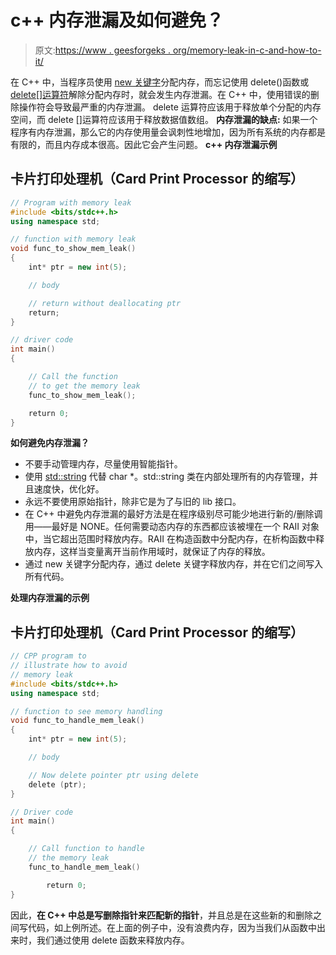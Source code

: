 # c++ 内存泄漏及如何避免？

> 原文:[https://www . geesforgeks . org/memory-leak-in-c-and-how-to-it/](https://www.geeksforgeeks.org/memory-leak-in-c-and-how-to-avoid-it/)

在 C++ 中，当程序员使用 [new 关键字](https://www.geeksforgeeks.org/new-vs-operator-new-in-cpp/)分配内存，而忘记使用 delete()函数或 [delete[]运算符](https://www.geeksforgeeks.org/new-and-delete-operators-in-cpp-for-dynamic-memory/)解除分配内存时，就会发生内存泄漏。在 C++ 中，使用错误的删除操作符会导致最严重的内存泄漏。
delete 运算符应该用于释放单个分配的内存空间，而 delete []运算符应该用于释放数据值数组。
**内存泄漏的缺点:**
如果一个程序有内存泄漏，那么它的内存使用量会讽刺性地增加，因为所有系统的内存都是有限的，而且内存成本很高。因此它会产生问题。
**c++ 内存泄漏示例**

## 卡片打印处理机（Card Print Processor 的缩写）

```cpp
// Program with memory leak
#include <bits/stdc++.h>
using namespace std;

// function with memory leak
void func_to_show_mem_leak()
{
    int* ptr = new int(5);

    // body

    // return without deallocating ptr
    return;
}

// driver code
int main()
{

    // Call the function
    // to get the memory leak
    func_to_show_mem_leak();

    return 0;
}
```

**如何避免内存泄漏？**

*   不要手动管理内存，尽量使用智能指针。
*   使用 [std::string](https://www.geeksforgeeks.org/stdstring-class-in-c/) 代替 char *。std::string 类在内部处理所有的内存管理，并且速度快，优化好。
*   永远不要使用原始指针，除非它是为了与旧的 lib 接口。
*   在 C++ 中避免内存泄漏的最好方法是在程序级别尽可能少地进行新的/删除调用——最好是 NONE。任何需要动态内存的东西都应该被埋在一个 RAII 对象中，当它超出范围时释放内存。RAII 在构造函数中分配内存，在析构函数中释放内存，这样当变量离开当前作用域时，就保证了内存的释放。
*   通过 new 关键字分配内存，通过 delete 关键字释放内存，并在它们之间写入所有代码。

**处理内存泄漏的示例**

## 卡片打印处理机（Card Print Processor 的缩写）

```cpp
// CPP program to
// illustrate how to avoid
// memory leak
#include <bits/stdc++.h>
using namespace std;

// function to see memory handling
void func_to_handle_mem_leak()
{
    int* ptr = new int(5);

    // body

    // Now delete pointer ptr using delete
    delete (ptr);
}

// Driver code
int main()
{

    // Call function to handle
    // the memory leak
    func_to_handle_mem_leak()

        return 0;
}
```

因此，**在 C++ 中总是写删除指针来匹配新的指针**，并且总是在这些新的和删除之间写代码，如上例所述。在上面的例子中，没有浪费内存，因为当我们从函数中出来时，我们通过使用 delete 函数来释放内存。